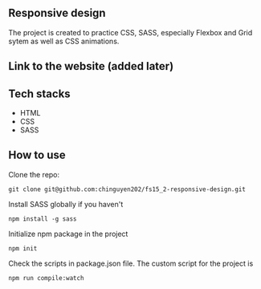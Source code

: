 ## Responsive design

The project is created to practice CSS, SASS, especially Flexbox and Grid sytem as well as CSS animations.

## Link to the website (added later)

## Tech stacks

- HTML
- CSS
- SASS

## How to use

Clone the repo:

```
git clone git@github.com:chinguyen202/fs15_2-responsive-design.git
```

Install SASS globally if you haven't

```
npm install -g sass
```

Initialize npm package in the project

```
npm init
```

Check the scripts in package.json file. The custom script for the project is

```
npm run compile:watch
```
